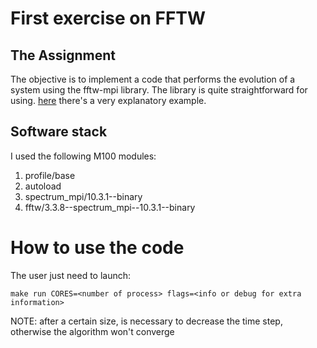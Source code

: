 # First exercise on FFTW

## The Assignment 
The objective is to implement a code that performs the evolution of a system using the fftw-mpi library. 
The library is quite straightforward for using. [here](http://www.fftw.org/fftw3_doc/2d-MPI-example.html) there's a very explanatory example.

## Software stack
I used the following M100 modules:
1. profile/base
2. autoload
3. spectrum_mpi/10.3.1--binary
4. fftw/3.3.8--spectrum_mpi--10.3.1--binary


# How to use the code
The user just need to launch:
```
make run CORES=<number of process> flags=<info or debug for extra information>
```
NOTE: after a certain size, is necessary to decrease the time step, otherwise the algorithm won't converge